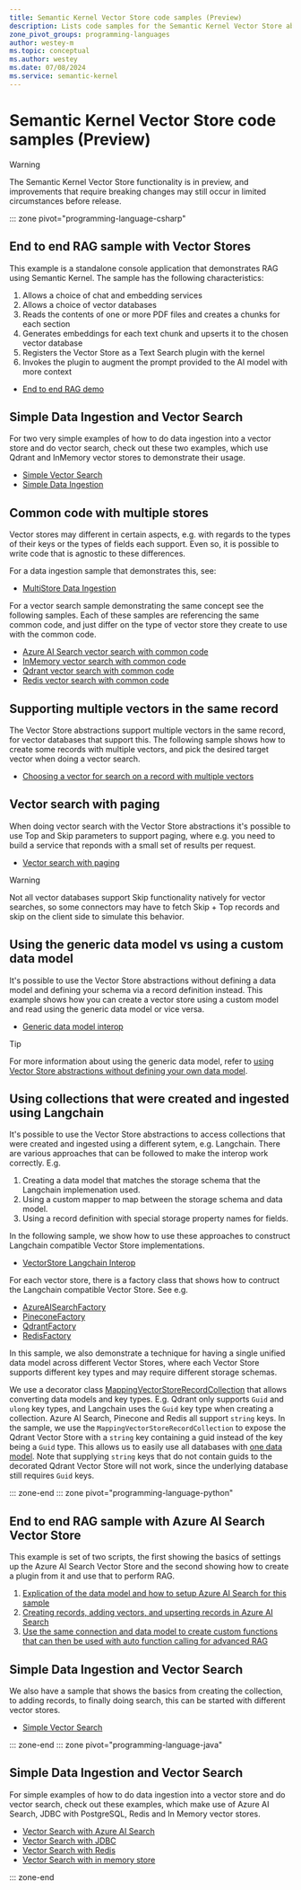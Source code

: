```yaml
---
title: Semantic Kernel Vector Store code samples (Preview)
description: Lists code samples for the Semantic Kernel Vector Store abstractions and implementations
zone_pivot_groups: programming-languages
author: westey-m
ms.topic: conceptual
ms.author: westey
ms.date: 07/08/2024
ms.service: semantic-kernel
---
```

# Semantic Kernel Vector Store code samples (Preview)

> [!WARNING]
> The Semantic Kernel Vector Store functionality is in preview, and improvements that require breaking changes may still occur in limited circumstances before release.

::: zone pivot="programming-language-csharp"

## End to end RAG sample with Vector Stores

This example is a standalone console application that demonstrates RAG using Semantic Kernel. The sample has the following characteristics:

1. Allows a choice of chat and embedding services
1. Allows a choice of vector databases
1. Reads the contents of one or more PDF files and creates a chunks for each section
1. Generates embeddings for each text chunk and upserts it to the chosen vector database
1. Registers the Vector Store as a Text Search plugin with the kernel
1. Invokes the plugin to augment the prompt provided to the AI model with more context

- [End to end RAG demo](https://github.com/microsoft/semantic-kernel/blob/main/dotnet/samples/Demos/VectorStoreRAG/README.md)

## Simple Data Ingestion and Vector Search

For two very simple examples of how to do data ingestion into a vector store and do vector search, check out these
two examples, which use Qdrant and InMemory vector stores to demonstrate their usage.

- [Simple Vector Search](https://github.com/microsoft/semantic-kernel/blob/main/dotnet/samples/Concepts/Memory/VectorStore_VectorSearch_Simple.cs)
- [Simple Data Ingestion](https://github.com/microsoft/semantic-kernel/blob/main/dotnet/samples/Concepts/Memory/VectorStore_DataIngestion_Simple.cs)

## Common code with multiple stores

Vector stores may different in certain aspects, e.g. with regards to the types of their keys or the types of fields each support.
Even so, it is possible to write code that is agnostic to these differences.

For a data ingestion sample that demonstrates this, see:
- [MultiStore Data Ingestion](https://github.com/microsoft/semantic-kernel/blob/main/dotnet/samples/Concepts/Memory/VectorStore_DataIngestion_MultiStore.cs)

For a vector search sample demonstrating the same concept see the following samples.
Each of these samples are referencing the same common code, and just differ on the type of
vector store they create to use with the common code.

- [Azure AI Search vector search with common code](https://github.com/microsoft/semantic-kernel/blob/main/dotnet/samples/Concepts/Memory/VectorStore_VectorSearch_MultiStore_AzureAISearch.cs)
- [InMemory vector search with common code](https://github.com/microsoft/semantic-kernel/blob/main/dotnet/samples/Concepts/Memory/VectorStore_VectorSearch_MultiStore_InMemory.cs)
- [Qdrant vector search with common code](https://github.com/microsoft/semantic-kernel/blob/main/dotnet/samples/Concepts/Memory/VectorStore_VectorSearch_MultiStore_Qdrant.cs)
- [Redis vector search with common code](https://github.com/microsoft/semantic-kernel/blob/main/dotnet/samples/Concepts/Memory/VectorStore_VectorSearch_MultiStore_Redis.cs)

## Supporting multiple vectors in the same record

The Vector Store abstractions support multiple vectors in the same record, for vector databases that support this.
The following sample shows how to create some records with multiple vectors, and pick the desired target vector
when doing a vector search.

- [Choosing a vector for search on a record with multiple vectors](https://github.com/microsoft/semantic-kernel/blob/main/dotnet/samples/Concepts/Memory/VectorStore_VectorSearch_MultiVector.cs)

## Vector search with paging

When doing vector search with the Vector Store abstractions it's possible to use Top and Skip parameters to support paging, where e.g.
you need to build a service that reponds with a small set of results per request.

- [Vector search with paging](https://github.com/microsoft/semantic-kernel/blob/main/dotnet/samples/Concepts/Memory/VectorStore_VectorSearch_Paging.cs)

> [!WARNING]
> Not all vector databases support Skip functionality natively for vector searches, so some connectors may have to fetch Skip + Top records and skip
> on the client side to simulate this behavior.

## Using the generic data model vs using a custom data model

It's possible to use the Vector Store abstractions without defining a data model and defining your schema via a record definition instead.
This example shows how you can create a vector store using a custom model and read using the generic data model or vice versa.

- [Generic data model interop](https://github.com/microsoft/semantic-kernel/blob/main/dotnet/samples/Concepts/Memory/VectorStore_GenericDataModel_Interop.cs)

> [!TIP]
> For more information about using the generic data model, refer to [using Vector Store abstractions without defining your own data model](./generic-data-model.md).

## Using collections that were created and ingested using Langchain

It's possible to use the Vector Store abstractions to access collections that were created and ingested using a different sytem, e.g. Langchain.
There are various approaches that can be followed to make the interop work correctly. E.g.

1. Creating a data model that matches the storage schema that the Langchain implemenation used.
1. Using a custom mapper to map between the storage schema and data model.
1. Using a record definition with special storage property names for fields.

In the following sample, we show how to use these approaches to construct Langchain compatible Vector Store implementations.

- [VectorStore Langchain Interop](https://github.com/microsoft/semantic-kernel/blob/main/dotnet/samples/Concepts/Memory/VectorStore_Langchain_Interop.cs)

For each vector store, there is a factory class that shows how to contruct the Langchain compatible Vector Store. See e.g.

- [AzureAISearchFactory](https://github.com/microsoft/semantic-kernel/blob/main/dotnet/samples/Concepts/Memory/VectorStoreLangchainInterop/AzureAISearchFactory.cs)
- [PineconeFactory](https://github.com/microsoft/semantic-kernel/blob/main/dotnet/samples/Concepts/Memory/VectorStoreLangchainInterop/PineconeFactory.cs)
- [QdrantFactory](https://github.com/microsoft/semantic-kernel/blob/main/dotnet/samples/Concepts/Memory/VectorStoreLangchainInterop/QdrantFactory.cs)
- [RedisFactory](https://github.com/microsoft/semantic-kernel/blob/main/dotnet/samples/Concepts/Memory/VectorStoreLangchainInterop/RedisFactory.cs)

In this sample, we also demonstrate a technique for having a single unified data model across different Vector Stores, where each Vector Store supports
different key types and may require different storage schemas.

We use a decorator class [MappingVectorStoreRecordCollection](https://github.com/microsoft/semantic-kernel/blob/main/dotnet/samples/Concepts/Memory/VectorStoreLangchainInterop/MappingVectorStoreRecordCollection.cs)
that allows converting data models and key types. E.g. Qdrant only supports `Guid` and `ulong` key types, and Langchain uses the `Guid` key type when creating
a collection. Azure AI Search, Pinecone and Redis all support `string` keys. In the sample, we use the `MappingVectorStoreRecordCollection` to expose the Qdrant
Vector Store with a `string` key containing a guid instead of the key being a `Guid` type. This allows us to easily use all databases with
[one data model](https://github.com/microsoft/semantic-kernel/blob/main/dotnet/samples/Concepts/Memory/VectorStoreLangchainInterop/LangchainDocument.cs).
Note that supplying `string` keys that do not contain guids to the decorated Qdrant Vector Store will not work, since the underlying database still
requires `Guid` keys.

::: zone-end
::: zone pivot="programming-language-python"

## End to end RAG sample with Azure AI Search Vector Store

This example is set of two scripts, the first showing the basics of settings up the Azure AI Search Vector Store and the second showing how to create a plugin from it and use that to perform RAG.

1. [Explication of the data model and how to setup Azure AI Search for this sample](https://github.com/microsoft/semantic-kernel/blob/main/python/samples/concepts/memory/azure_ai_search_hotel_samples/step_0_data_model.py)
2. [Creating records, adding vectors, and upserting records in Azure AI Search](https://github.com/microsoft/semantic-kernel/blob/main/python/samples/concepts/memory/azure_ai_search_hotel_samples/step_1_interact_with_the_collection.py)
3. [Use the same connection and data model to create custom functions that can then be used with auto function calling for advanced RAG](https://github.com/microsoft/semantic-kernel/blob/main/python/samples/concepts/memory/azure_ai_search_hotel_samples/step_2_use_as_a_plugin.py)

## Simple Data Ingestion and Vector Search

We also have a sample that shows the basics from creating the collection, to adding records, to finally doing search, this can be started with different vector stores.

- [Simple Vector Search](https://github.com/microsoft/semantic-kernel/blob/main/python/samples/concepts/memory/new_memory.py)

::: zone-end
::: zone pivot="programming-language-java"

## Simple Data Ingestion and Vector Search

For simple examples of how to do data ingestion into a vector store and do vector search, check out these examples, which make use of Azure AI Search, JDBC with PostgreSQL, Redis and In Memory vector stores.

- [Vector Search with Azure AI Search](https://github.com/microsoft/semantic-kernel-java/blob/main/samples/semantickernel-concepts/semantickernel-syntax-examples/src/main/java/com/microsoft/semantickernel/samples/syntaxexamples/memory/VectorStoreWithAzureAISearch.java)
- [Vector Search with JDBC](https://github.com/microsoft/semantic-kernel-java/blob/main/samples/semantickernel-concepts/semantickernel-syntax-examples/src/main/java/com/microsoft/semantickernel/samples/syntaxexamples/memory/VectorStoreWithJDBC.java)
- [Vector Search with Redis](https://github.com/microsoft/semantic-kernel-java/blob/main/samples/semantickernel-concepts/semantickernel-syntax-examples/src/main/java/com/microsoft/semantickernel/samples/syntaxexamples/memory/VectorStoreWithRedis.java)
- [Vector Search with in memory store](https://github.com/microsoft/semantic-kernel-java/blob/main/samples/semantickernel-concepts/semantickernel-syntax-examples/src/main/java/com/microsoft/semantickernel/samples/syntaxexamples/memory/InMemoryVolatileVectorStore.java)


::: zone-end
